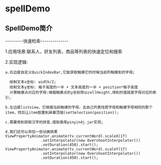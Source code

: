 # spellDemo
## SpellDemo简介 ##
---------快速检索--------------

1.应用场景:联系人，好友列表，商品等列表的快速定位和搜索

2.实现逻辑:

	a.右边是自定义QuickIndexBar,它能获取触摸它的时候当前所触摸到的字母;

	  绘制文本x坐标: width/2;
	  绘制文本y坐标: 格子高度的一半 + 文本高度的一半 + position*格子高度
	  计算触摸点对应的字母:根据触摸点的y坐标除以cellHeight,得到的值就是字母对应的索引;
	  
	b.左边是listview，它根据当前触摸的字母，去自己列表找首字母和触摸字母相同的那个
	item，然后让item放置到屏幕顶端(setSelection(position));
	
	c.需要用到获取汉字的拼音,借助类库pinyin4j.jar实现;

	d.我们还可以添加一些动画效果
	ViewPropertyAnimator.animate(tv_currentWord).scaleX(1f)
					.setInterpolator(new OvershootInterpolator())
					.setDuration(450).start();
	ViewPropertyAnimator.animate(tv_currentWord).scaleY(1f)
					.setInterpolator(new OvershootInterpolator())
					.setDuration(450).start();
